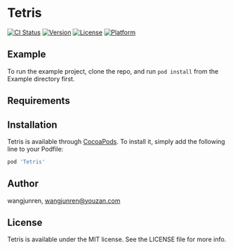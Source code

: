 # Tetris

[![CI Status](https://img.shields.io/travis/wangjunren/Tetris.svg?style=flat)](https://travis-ci.org/wangjunren/Tetris)
[![Version](https://img.shields.io/cocoapods/v/Tetris.svg?style=flat)](https://cocoapods.org/pods/Tetris)
[![License](https://img.shields.io/cocoapods/l/Tetris.svg?style=flat)](https://cocoapods.org/pods/Tetris)
[![Platform](https://img.shields.io/cocoapods/p/Tetris.svg?style=flat)](https://cocoapods.org/pods/Tetris)

## Example

To run the example project, clone the repo, and run `pod install` from the Example directory first.

## Requirements

## Installation

Tetris is available through [CocoaPods](https://cocoapods.org). To install
it, simply add the following line to your Podfile:

```ruby
pod 'Tetris'
```

## Author

wangjunren, wangjunren@youzan.com

## License

Tetris is available under the MIT license. See the LICENSE file for more info.
